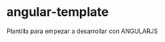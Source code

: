 angular-template
==============================

Plantilla para empezar a desarrollar con ANGULARJS
